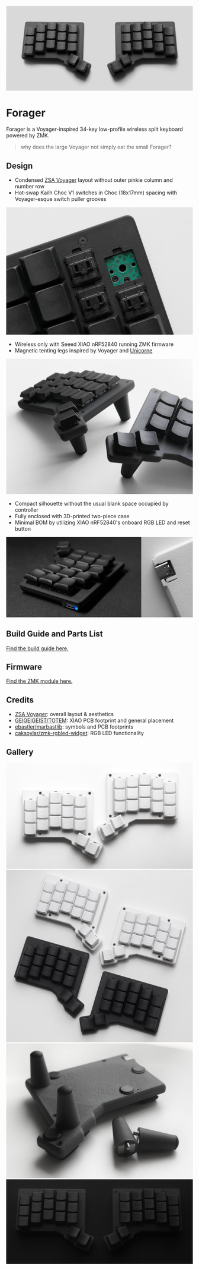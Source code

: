 ![Forager keyboard in white](/docs/images/forager_hero.jpg)

# Forager

Forager is a Voyager-inspired 34-key low-profile wireless split keyboard powered by ZMK.

> why does the large Voyager not simply eat the small Forager?

## Design

- Condensed [ZSA Voyager](https://www.zsa.io/voyager) layout without outer pinkie column and number row
- Hot-swap Kailh Choc V1 switches in Choc (18x17mm) spacing with Voyager-esque switch puller grooves

![Switch-plate cutouts](/docs/images/forager_switch.jpg)

- Wireless only with Seeed XIAO nRF52840 running ZMK firmware
- Magnetic tenting legs inspired by Voyager and [Unicorne](https://www.boardsource.xyz/products/unicorne)

![Forager keyboard with magnetic tenting legs attached](/docs/images/forager_tented.jpg)

- Compact silhouette without the usual blank space occupied by controller
- Fully enclosed with 3D-printed two-piece case
- Minimal BOM by utilizing XIAO nRF52840's onboard RGB LED and reset button

![Forager keyboard with LED indicator lit up in blue alongside reset button on the bottom](/docs/images/forager_led_reset.jpg)


## Build Guide and Parts List

[Find the build guide here.](/docs/build-guide.md)

## Firmware

[Find the ZMK module here.](https://github.com/carrefinho/forager-zmk-module)

## Credits

- [ZSA Voyager](https://www.zsa.io/voyager): overall layout & aesthetics
- [GEIGEIGEIST/TOTEM](https://github.com/GEIGEIGEIST/TOTEM): XIAO PCB footprint and general placement
- [ebastler/marbastlib](https://github.com/ebastler/marbastlib): symbols and PCB footprints
- [caksoylar/zmk-rgbled-widget](https://github.com/caksoylar/zmk-rgbled-widget): RGB LED functionality

## Gallery

![Forager keyboard in white](/docs/images/forager_white.jpg)
![Forager keyboard in black and white](/docs/images/forager_bw.jpg)
![Forager keyboard with detached tenting leg](/docs/images/forager_legs.jpg)
![Forager keyboard in black](/docs/images/forager_bob.jpg)
